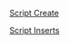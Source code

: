 [Script Create](tarefas/t01/tarefa01_create.sql)

[Script Inserts](tarefas/t01/tarefa01-inserts.sql)
